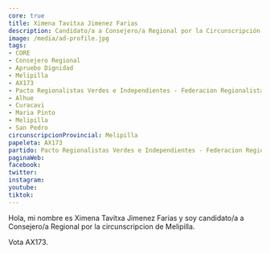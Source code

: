 ```yaml
---
core: true
title: Ximena Tavitxa Jimenez Farias
description: Candidato/a a Consejero/a Regional por la Circunscripción de Melipilla
image: /media/ad-profile.jpg
tags:
- CORE
- Consejero Regional
- Apruebo Dignidad
- Melipilla
- AX173
- Pacto Regionalistas Verdes e Independientes - Federacion Regionalista Verde Social - Partido Republicano De Chile
- Alhue
- Curacavi
- Maria Pinto
- Melipilla
- San Pedro
circunscripcionProvincial: Melipilla
papeleta: AX173
partido: Pacto Regionalistas Verdes e Independientes - Federacion Regionalista Verde Social - Partido Republicano De Chile
paginaWeb:
facebook:
twitter:
instagram:
youtube:
tiktok:
---
```

Hola, mi nombre es Ximena Tavitxa Jimenez Farias y soy candidato/a a Consejero/a Regional por la circunscripcion de Melipilla.

Vota AX173.